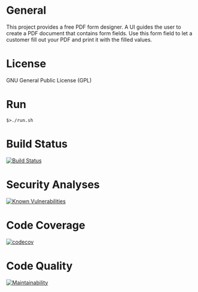 # General

This project provides a free PDF form designer. A UI guides the user to create a PDF document that contains form fields.
Use this form field to let a customer fill out your PDF and print it with the filled values.

# License

GNU General Public License (GPL)

# Run

    $>./run.sh

# Build Status

[![Build Status](https://travis-ci.org/r4fterman/pdf.forms.svg?branch=master)](https://travis-ci.org/r4fterman/pdf.forms)

# Security Analyses

[![Known Vulnerabilities](https://snyk.io/test/github/r4fterman/pdf.forms/badge.svg?targetFile=pom.xml)](https://snyk.io/test/github/r4fterman/pdf.forms?targetFile=pom.xml)

# Code Coverage

[![codecov](https://codecov.io/gh/r4fterman/pdf.forms/branch/master/graph/badge.svg)](https://codecov.io/gh/r4fterman/pdf.forms)

# Code Quality

[![Maintainability](https://api.codeclimate.com/v1/badges/5c6e403f1724b9e574ad/maintainability)](https://codeclimate.com/github/r4fterman/pdf.forms/maintainability)
